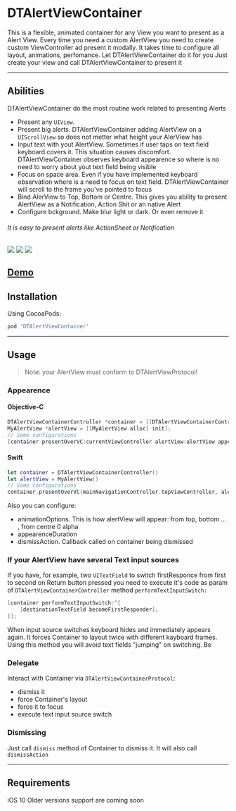 # DTAlertViewContainer

This is a flexible, animated container for any View you want to present as a Alert View.
Every time you need a custom AlertView you need to create custom ViewController ad present it modally. 
It takes time to configure all layout, animations, perfomance. 
Let DTAlertViewContainer do it for you
Just create your view and call DTAlertViewContainer to present it

---
## Abilities
DTAlertViewContainer do the most routine work related to presenting Alerts
- Present any `UIView`. 
- Present big alerts. DTAlertViewContainer adding AlertView on a `UIScrollView` so does not metter what height your AlerView has
- Input text with yout AlertView. Sometimes if user taps on text field keyboard covers it. This situation causes discomfort. DTAlertViewContainer observes keyboard appearence so where is no need to worry about yout text field being visible
- Focus on space area. Even if you have implemented keyboard observation where is a need to focus on text field. DTAlertViewContainer will scroll to the frame you've pointed to focus
- Bind AlerView to Top, Bottom or Centre. This gives you ability to present AlertView as a Notification, Action Shit or an native Alert
- Configure bckground. Make blur light or dark. Or even remove it

###### It is easy to present alerts like ActionSheet or Notification

![](https://github.com/Quott/DTAlertViewContainerDemo/blob/master/DemoRecords/ActionSheetDemo.gif?raw=true)  ![](https://github.com/Quott/DTAlertViewContainerDemo/blob/master/DemoRecords/NotificationDemo.gif?raw=true) ![](https://github.com/Quott/DTAlertViewContainerDemo/blob/master/DemoRecords/LayoutDemo.gif?raw=true)

[Demo](https://github.com/Quott/DTAlertViewContainerDemo)
---
## Installation
Using CocoaPods:
```ruby
pod 'DTAlertViewContainer'
```

---
## Usage
> Note: your AlertView must conform to DTAlertViewProtocol!
### Appearence
#### Objective-C
```objective-c
DTAlertViewContainerController *container = [[DTAlertViewContainerController alloc] init];
MyAlertView *alertView = [[MyAlertView alloc] init];
// Some configurations
[container presentOverVC:currentViewController alertView:alertView appearenceAnimation:DTAlertViewContainerAppearenceTypeFromTop completion:nil];
```
#### Swift
```swift
let container = DTAlertViewContainerController()
let alertView = MyAlertView()
// Some configurations
container.presentOverVC(mainNavigationController.topViewController, alert: alertView, appearenceAnimation: .fromTop, completion: nil)
```
Also you can configure:
- animationOptions. This is how alertView will appear: from top, bottom ... , from centre 0 alpha
- appearenceDuration
- dismissAction. Callback called on container being dismissed
### If your AlertView have several Text input sources
If you have, for example, two `UITextField` to switch firstResponce from first to second on Return button pressed you need to execute it's code as param of `DTAlertViewContainerController` method `performTextInputSwitch:`
```objective-c
[container performTextInputSwitch:^{
    [destinationTextField becomeFirstResponder];
}];
```
When input source switches keyboard hides and immediately appears again. It forces Container to layout twice with different kayboard frames.
Using this method you will avoid text fields "jumping" on switching. Be
### Delegate
Interact with Container via `DTAlertViewContainerProtocol`:
- dismiss it
- force Container's layout
- force it to focus
- execute text input source switch
### Dismissing
Just call `dismiss` method of Container to dismiss it. 
It will also call `dismissAction`

---
## Requirements
iOS 10
Older versions support are coming soon
